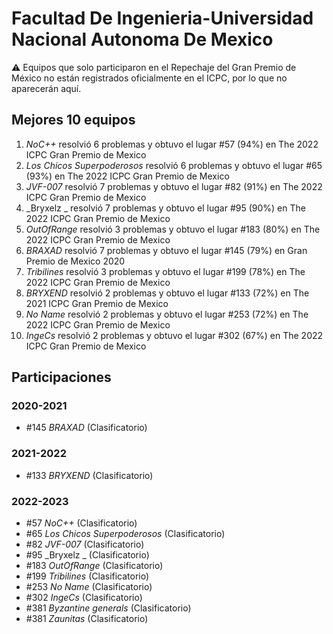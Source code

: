 # Facultad De Ingenieria-Universidad Nacional Autonoma De Mexico

:warning: Equipos que solo participaron en el Repechaje del Gran Premio de México no están registrados oficialmente en el ICPC, por lo que no aparecerán aquí.

## Mejores 10 equipos

1. _NoC++_ resolvió 6 problemas y obtuvo el lugar #57 (94%) en The 2022 ICPC Gran Premio de Mexico
1. _Los Chicos Superpoderosos_ resolvió 6 problemas y obtuvo el lugar #65 (93%) en The 2022 ICPC Gran Premio de Mexico
1. _JVF-007_ resolvió 7 problemas y obtuvo el lugar #82 (91%) en The 2022 ICPC Gran Premio de Mexico
1. _Bryxelz _ resolvió 7 problemas y obtuvo el lugar #95 (90%) en The 2022 ICPC Gran Premio de Mexico
1. _OutOfRange_ resolvió 3 problemas y obtuvo el lugar #183 (80%) en The 2022 ICPC Gran Premio de Mexico
1. _BRAXAD_ resolvió 7 problemas y obtuvo el lugar #145 (79%) en Gran Premio de Mexico 2020
1. _Tribilines_ resolvió 3 problemas y obtuvo el lugar #199 (78%) en The 2022 ICPC Gran Premio de Mexico
1. _BRYXEND_ resolvió 2 problemas y obtuvo el lugar #133 (72%) en The 2021 ICPC Gran Premio de Mexico
1. _No Name_ resolvió 2 problemas y obtuvo el lugar #253 (72%) en The 2022 ICPC Gran Premio de Mexico
1. _IngeCs_ resolvió 2 problemas y obtuvo el lugar #302 (67%) en The 2022 ICPC Gran Premio de Mexico

## Participaciones

### 2020-2021

- #145 _BRAXAD_ (Clasificatorio)

### 2021-2022

- #133 _BRYXEND_ (Clasificatorio)

### 2022-2023

- #57 _NoC++_ (Clasificatorio)
- #65 _Los Chicos Superpoderosos_ (Clasificatorio)
- #82 _JVF-007_ (Clasificatorio)
- #95 _Bryxelz _ (Clasificatorio)
- #183 _OutOfRange_ (Clasificatorio)
- #199 _Tribilines_ (Clasificatorio)
- #253 _No Name_ (Clasificatorio)
- #302 _IngeCs_ (Clasificatorio)
- #381 _Byzantine generals_ (Clasificatorio)
- #381 _Zaunitas_ (Clasificatorio)



